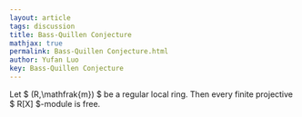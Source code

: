 ```yaml
---
layout: article
tags: discussion
title: Bass-Quillen Conjecture
mathjax: true
permalink: Bass-Quillen Conjecture.html
author: Yufan Luo
key: Bass-Quillen Conjecture
---
```

Let $ (R,\mathfrak{m}) $ be a regular local ring. Then every finite projective $ R[X] $-module is free.
